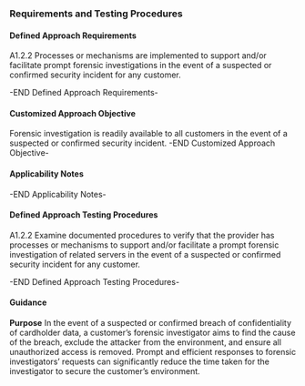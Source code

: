 ### Requirements and Testing Procedures

#### Defined Approach Requirements
A1.2.2 Processes or mechanisms are implemented to support and/or facilitate prompt forensic investigations in the event of a suspected or confirmed security incident for any customer.

-END Defined Approach Requirements- 
#### Customized Approach Objective
Forensic investigation is readily available to all customers in the event of a suspected or confirmed security incident.
-END Customized Approach Objective- 
#### Applicability Notes



-END Applicability Notes- 
#### Defined Approach Testing Procedures
A1.2.2 Examine documented procedures to verify that the provider has processes or mechanisms to support and/or facilitate a prompt forensic investigation of related servers in the event of a suspected or confirmed security incident for any customer.

-END Defined Approach Testing Procedures- 
#### Guidance
**Purpose**
In the event of a suspected or confirmed breach of confidentiality of cardholder data, a customer’s forensic investigator aims to find the cause of the breach, exclude the attacker from the environment, and ensure all unauthorized access is removed.
Prompt and efficient responses to forensic investigators’ requests can significantly reduce the time taken for the investigator to secure the customer’s environment.
